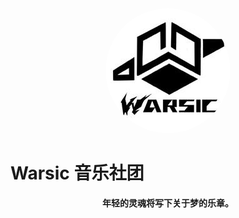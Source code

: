 <div align=center><img src="/assets/emblem.jpg" style="border-radius: 50%; overflow: hidden;"/></div>

# Warsic 音乐社团
<center><strong>年轻的灵魂将写下关于梦的乐章。</strong></center>  
